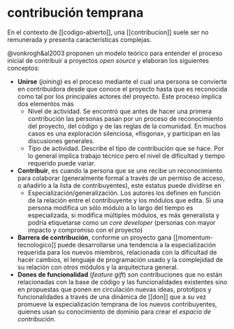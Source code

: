# contribución temprana
En el contexto de [[codigo-abierto]], una [[contribucion]] suele ser no remunerada y presenta características complejas.

@vonkrogh&al2003 proponen un modelo teórico para entender el proceso inicial de contribuir a proyectos *open source* y elaboran los siguientes conceptos:

- **Unirse** (*joining*) es el proceso mediante el cual una persona se convierte en contribuidora desde que conoce el proyecto hasta que es reconocida como tal por los principales actores del proyecto. Este proceso implica dos elementos más
    - Nivel de actividad. Se encontró que antes de hacer una primera contribución las personas pasan por un proceso de reconocimiento del proyecto, del código y de las reglas de la comunidad. En muchos casos es una exploración silenciosa, «fisgona», y participan en las discusiones generales.
    - Tipo de actividad. Describe el tipo de contribución que se hace. Por lo general implica trabajo técnico pero el nivel de dificultad y tiempo requerido puede variar.
- **Contribuir**, es cuando la persona que se une recibe un reconocimiento para colaborar (generalmente formal a través de un permiso de acceso, o añadirlo a la lista de contribuyentes), este estatus puede dividirse en
    - Especialización/generalización. Los autores los definen en función de la relación entre el contribuyente y los módulos que edita. Si una persona modifica un sólo módulo a lo largo del tiempo es especializada, si modifica múltiples módulos, es más generalista y podría etiquetarse como un *core developer* (personas con mayor impacto y compromiso con el proyecto)
- **Barrera de contribución**, conforme un proyecto gana [[momentum-tecnologico]] puede desarrollarse una tendencia a la especialización requerida para los nuevos miembros, relacionada con la dificultad de hacer cambios, el lenguaje de programación usado y la complejidad de su relación con otros módulos y la arquitectura general.
- **Dones de funcionalidad** (*feature gift*) son contribuciones que no están relacionadas con la base de código y las funcionalidades existentes sino en propuestas que ponen en circulación nuevas ideas, prototipos y funcionalidades a través de una dinámica de [[don]] que a su vez promueve la especialización temprana de los nuevos contribuyentes, quienes usan su conocimiento de dominio para crear el *espacio de contribución*.
